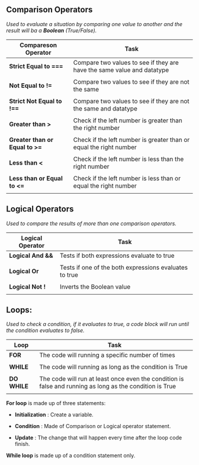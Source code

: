 ## Comparison Operators 

*Used to evaluate a situation by comparing one value to another and the result will ba a **Boolean** (True/False).*


|    **Compareson Operator**      |                             **Task**                                   |
|---------------------------------|------------------------------------------------------------------------|
| **Strict Equal to ===**         | Compare two values to see if they are have the same value and datatype |
|                                 |                                                                        |
| **Not Equal to !=**             | Compare two values to see if they are not the same                     |
|                                 |                                                                        |
| **Strict Not Equal to !==**     | Compare two values to see if they are not the same and datatype        |
|                                 |                                                                        |
| **Greater than >**              | Check if the left number is greater than the right number              |
|                                 |                                                                        |
| **Greater than or Equal to >=** | Check if the left number is greater than or equal the right number     |
|                                 |                                                                        |
| **Less than <**                 | Check if the left number is less than the right number                 |
|                                 |                                                                        |
| **Less than or Equal to <=**    | Check if the left number is less than or equal the right number        |
|                                 |                                                                        |




## Logical Operators

*Used to compare the results of more than one comparison operators.*


|    **Logical Operator**      |                       **Task**                          |
|------------------------------|---------------------------------------------------------|
| **Logical And &&**           | Tests if both expressions evaluate to true              |
|                              |                                                         |
| **Logical Or**               | Tests if one of the both expressions evaluates to true  |
|                              |                                                         |
| **Logical Not !**            | Inverts the Boolean value                               |
|                              |                                                         |




## Loops: 

*Used to check a condition, if it evaluates to true, a code block will run until the condition evaluates to false.*


|    **Loop**     |                                            **Task**                                                      |
|-----------------|----------------------------------------------------------------------------------------------------------|
| **FOR**         | The code will running a specific number of times                                                         |
|                 |                                                                                                          |
| **WHILE**       | The code will running as long as the condition is True                                                   |
|                 |                                                                                                          |
| **DO WHILE**    | The code will run at least once even the condition is false and running as long as the condition is True |
|                 |                                                                                                          |

**For loop** is made up of three statements:

- **Initialization** : Create a variable.

- **Condition** : Made of Comparison or Logical operator statement.

- **Update** : The change that will happen every time after the loop code finish.

**While loop** is made up of a condition statement only.